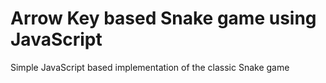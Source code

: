 ﻿# Arrow Key based Snake game using JavaScript
 
Simple JavaScript based implementation of the classic Snake game
